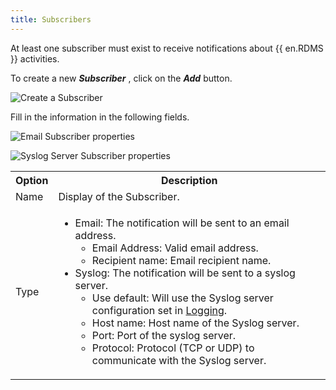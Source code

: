 ```yaml
---
title: Subscribers
---
```

At least one subscriber must exist to receive notifications about {{ en.RDMS }} activities.  

To create a new ***Subscriber*** , click on the ***Add*** button.  

![Create a Subscriber](https://webdevolutions.azureedge.net/docs/en/server/ServerOp8154.png)  

Fill in the information in the following fields. 

![Email Subscriber properties](https://webdevolutions.azureedge.net/docs/en/server/ServerOp8155.png)  

![Syslog Server Subscriber properties](https://webdevolutions.azureedge.net/docs/en/server/ServerOP8156.png)  

<table>
	<tr>
		<th>
Option 
		</th>
		<th>
Description 
		</th>
	</tr>
	<tr>
		<td>
Name 
		</td>
		<td>
Display of the Subscriber. 
		</td>
	</tr>
	<tr>
		<td>
Type 
		</td>
		<td>

* Email: The notification will be sent to an email address. 
	* Email Address: Valid email address. 
	* Recipient name: Email recipient name. 
* Syslog: The notification will be sent to a syslog server. 
	* Use default: Will use the Syslog server configuration set in <a href="/server/web-interface/administration/configuration/server-settings/general/logging/" target="_blank">Logging</a>. 
	* Host name: Host name of the Syslog server. 
	* Port: Port of the syslog server. 
	* Protocol: Protocol (TCP or UDP) to communicate with the Syslog server. 
		</td>
	</tr>
</table>


